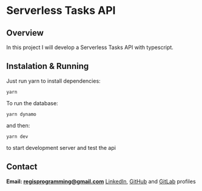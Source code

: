 # Serverless Tasks API
## Overview
In this project I will develop a Serverless Tasks API with typescript.

## Instalation & Running
Just run yarn to install dependencies:
```shell
yarn
```

To run the database:
```shell
yarn dynamo
```

and then:
```shell
yarn dev
```
to start development server and test the api
## Contact
**Email: regisprogramming@gmail.com**
[LinkedIn](https://www.linkedin.com/in/regissfaria/), [GitHub](https://github.com/regisfaria) and [GitLab](https://gitlab.com/regisfaria) profiles

